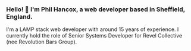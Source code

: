 <!--
**philhancox/philhancox** is a ✨ _special_ ✨ repository because its `README.md` (this file) appears on your GitHub profile.

Here are some ideas to get you started:

- 🔭 I’m currently working on ...
- 🌱 I’m currently learning ...
- 👯 I’m looking to collaborate on ...
- 🤔 I’m looking for help with ...
- 💬 Ask me about ...
- 📫 How to reach me: ...
- 😄 Pronouns: ...
- ⚡ Fun fact: ...
-->

### Hello! 👋 I'm Phil Hancox, a web developer based in Sheffield, England. 

I'm a LAMP stack web developer with around 15 years of experience. I currently hold the role of Senior Systems Developer for Revel Collective (nee Revolution Bars Group).
